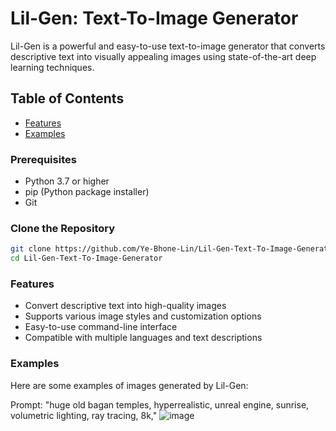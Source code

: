 # Lil-Gen: Text-To-Image Generator

Lil-Gen is a powerful and easy-to-use text-to-image generator that converts descriptive text into visually appealing images using state-of-the-art deep learning techniques.

## Table of Contents
- [Features](#features)
- [Examples](#examples)

### Prerequisites
- Python 3.7 or higher
- pip (Python package installer)
- Git

### Clone the Repository
```bash
git clone https://github.com/Ye-Bhone-Lin/Lil-Gen-Text-To-Image-Generator.git
cd Lil-Gen-Text-To-Image-Generator
```

### Features
- Convert descriptive text into high-quality images
- Supports various image styles and customization options
- Easy-to-use command-line interface
- Compatible with multiple languages and text descriptions

### Examples
Here are some examples of images generated by Lil-Gen:

Prompt: "huge old bagan temples, hyperrealistic, unreal engine, sunrise, volumetric lighting, ray tracing, 8k,"
![image](https://github.com/user-attachments/assets/82eb603e-01aa-4080-b474-2f85e3e2d8e7)

